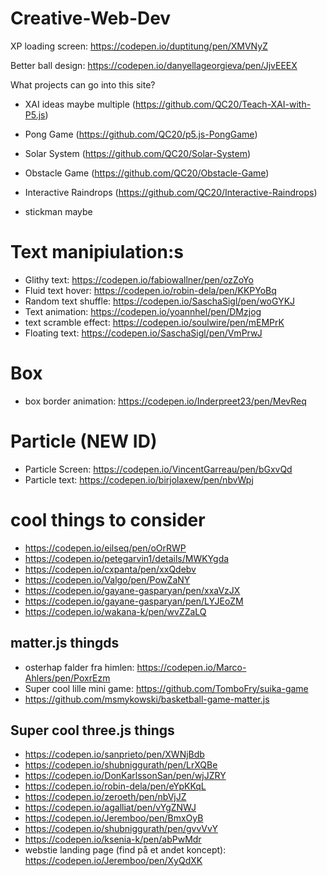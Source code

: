 # Creative-Web-Dev
XP loading screen: https://codepen.io/duptitung/pen/XMVNyZ

Better ball design: https://codepen.io/danyellageorgieva/pen/JjvEEEX


What projects can go into this site?
- XAI ideas maybe multiple (https://github.com/QC20/Teach-XAI-with-P5.js)
- Pong Game (https://github.com/QC20/p5.js-PongGame)
- Solar System (https://github.com/QC20/Solar-System)
- Obstacle Game (https://github.com/QC20/Obstacle-Game)
- Interactive Raindrops (https://github.com/QC20/Interactive-Raindrops)

- stickman maybe




# Text manipiulation:s
- Glithy text: https://codepen.io/fabiowallner/pen/ozZoYo
- Fluid text hover: https://codepen.io/robin-dela/pen/KKPYoBq
- Random text shuffle: https://codepen.io/SaschaSigl/pen/woGYKJ
- Text animation: https://codepen.io/yoannhel/pen/DMzjog
- text scramble effect: https://codepen.io/soulwire/pen/mEMPrK
- Floating text: https://codepen.io/SaschaSigl/pen/VmPrwJ



# Box
- box border animation: https://codepen.io/Inderpreet23/pen/MevReq


















# Particle (NEW ID)
- Particle Screen: https://codepen.io/VincentGarreau/pen/bGxvQd
- Particle text: https://codepen.io/birjolaxew/pen/nbvWpj

























# cool things to consider
- https://codepen.io/eilseq/pen/oOrRWP
- https://codepen.io/petegarvin1/details/MWKYgda
- https://codepen.io/cxpanta/pen/xxQdebv
- https://codepen.io/Valgo/pen/PowZaNY
- https://codepen.io/gayane-gasparyan/pen/xxaVzJX
- https://codepen.io/gayane-gasparyan/pen/LYJEoZM
- https://codepen.io/wakana-k/pen/wvZZaLQ


## matter.js thingds
- osterhap falder fra himlen: https://codepen.io/Marco-Ahlers/pen/PoxrEzm
- Super cool lille mini game: https://github.com/TomboFry/suika-game
- https://github.com/msmykowski/basketball-game-matter.js


## Super cool three.js things
- https://codepen.io/sanprieto/pen/XWNjBdb
- https://codepen.io/shubniggurath/pen/LrXQBe
- https://codepen.io/DonKarlssonSan/pen/wjJZRY
- https://codepen.io/robin-dela/pen/eYpKKqL
- https://codepen.io/zeroeth/pen/nbVjJZ
- https://codepen.io/agalliat/pen/vYgZNWJ
- https://codepen.io/Jeremboo/pen/BmxOyB
- https://codepen.io/shubniggurath/pen/gvvVvY
- https://codepen.io/ksenia-k/pen/abPwMdr
- webstie landing page (find på et andet koncept): https://codepen.io/Jeremboo/pen/XyQdXK